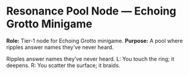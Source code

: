 # Resonance Pool Node — Echoing Grotto Minigame

**Role:** Tier-1 node for Echoing Grotto minigame.
**Purpose:** A pool where ripples answer names they’ve never heard.

Ripples answer names they’ve never heard. L: You touch the ring; it deepens. R: You scatter the surface; it braids.
